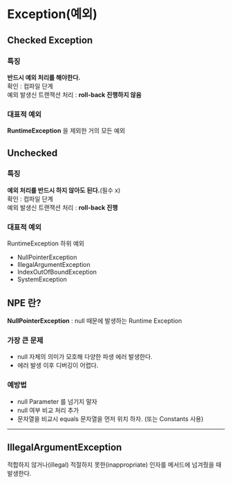 # Exception(예외)

## Checked Exception

### 특징
<b>반드시 예외 처리를 해야한다.</b>   
확인 : 컴파일 단계   
예외 발생신 트랜잭션 처리 : <b>roll-back 진행하지 않음</b>

### 대표적 예외
<b>RuntimeException</b> 을 제외한 거의 모든 예외


## Unchecked 

### 특징
<b>예외 처리를 반드시 하지 않아도 된다.</b>(필수 x)   
확인 : 컴파일 단계   
예외 발생신 트랜잭션 처리 : <b>roll-back 진행</b>

### 대표적 예외
RuntimeException 하위 예외
- NullPointerException    
- IllegalArgumentException
- IndexOutOfBoundException
- SystemException

## NPE 란?
<b>NullPointerException</b> : null 때문에 발생하는 Runtime Exception

### 가장 큰 문제
- null 자체의 의미가 모호해 다양한 파생 에러 발생한다.
- 에러 발생 이후 디버깅이 어렵다.

### 예방법
- null Parameter 를 넘기지 말자
- null 여부 비교 처리 추가
- 문자열을 비교시 equals 문자열을 먼저 위치 하자. (또는 Constants 사용)

---

## IllegalArgumentException
적합하지 않거나(illegal) 적절하지 못한(inappropriate) 인자를 메서드에 넘겨줬을 때 발생한다.

 